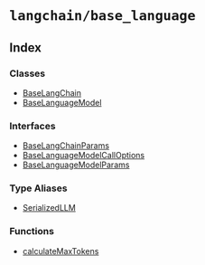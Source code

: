 `langchain/base_language`
=========================

Index[​](#index "Direct link to Index")
---------------------------------------

### Classes[​](#classes "Direct link to Classes")

*   [BaseLangChain](/docs/api/base_language/classes/BaseLangChain)
*   [BaseLanguageModel](/docs/api/base_language/classes/BaseLanguageModel)

### Interfaces[​](#interfaces "Direct link to Interfaces")

*   [BaseLangChainParams](/docs/api/base_language/interfaces/BaseLangChainParams)
*   [BaseLanguageModelCallOptions](/docs/api/base_language/interfaces/BaseLanguageModelCallOptions)
*   [BaseLanguageModelParams](/docs/api/base_language/interfaces/BaseLanguageModelParams)

### Type Aliases[​](#type-aliases "Direct link to Type Aliases")

*   [SerializedLLM](/docs/api/base_language/types/SerializedLLM)

### Functions[​](#functions "Direct link to Functions")

*   [calculateMaxTokens](/docs/api/base_language/functions/calculateMaxTokens)
